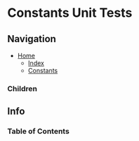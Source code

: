 # Constants Unit Tests

## Navigation

* [Home](/README.md)
	* [Index](/docs/Index.md)
	* [Constants](/src/Constants/README.md)

### Children

## Info

### Table of Contents